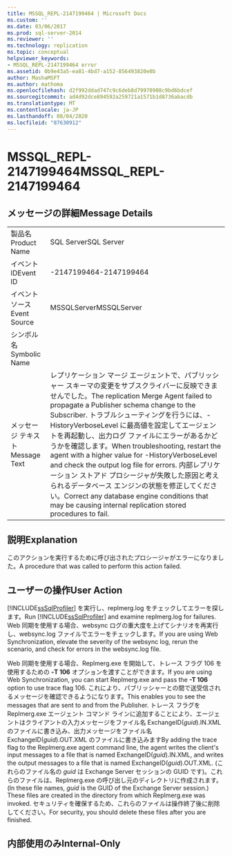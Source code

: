 ```yaml
---
title: MSSQL_REPL-2147199464 | Microsoft Docs
ms.custom: ''
ms.date: 03/06/2017
ms.prod: sql-server-2014
ms.reviewer: ''
ms.technology: replication
ms.topic: conceptual
helpviewer_keywords:
- MSSQL_REPL-2147199464 error
ms.assetid: 0b9e43a5-ea81-4bd7-a152-856493820e0b
author: MashaMSFT
ms.author: mathoma
ms.openlocfilehash: d2f992ddad747c9c6deb8d79970908c9bd6bdcef
ms.sourcegitcommit: ad4d92dce894592a259721a1571b1d8736abacdb
ms.translationtype: MT
ms.contentlocale: ja-JP
ms.lasthandoff: 08/04/2020
ms.locfileid: "87630912"
---
```

# <a name="mssql_repl-2147199464"></a><span data-ttu-id="8fb28-102">MSSQL_REPL-2147199464</span><span class="sxs-lookup"><span data-stu-id="8fb28-102">MSSQL_REPL-2147199464</span></span>
    
## <a name="message-details"></a><span data-ttu-id="8fb28-103">メッセージの詳細</span><span class="sxs-lookup"><span data-stu-id="8fb28-103">Message Details</span></span>  
  
|||  
|-|-|  
|<span data-ttu-id="8fb28-104">製品名</span><span class="sxs-lookup"><span data-stu-id="8fb28-104">Product Name</span></span>|<span data-ttu-id="8fb28-105">SQL Server</span><span class="sxs-lookup"><span data-stu-id="8fb28-105">SQL Server</span></span>|  
|<span data-ttu-id="8fb28-106">イベント ID</span><span class="sxs-lookup"><span data-stu-id="8fb28-106">Event ID</span></span>|<span data-ttu-id="8fb28-107">-2147199464</span><span class="sxs-lookup"><span data-stu-id="8fb28-107">-2147199464</span></span>|  
|<span data-ttu-id="8fb28-108">イベント ソース</span><span class="sxs-lookup"><span data-stu-id="8fb28-108">Event Source</span></span>|<span data-ttu-id="8fb28-109">MSSQLServer</span><span class="sxs-lookup"><span data-stu-id="8fb28-109">MSSQLServer</span></span>|  
|<span data-ttu-id="8fb28-110">シンボル名</span><span class="sxs-lookup"><span data-stu-id="8fb28-110">Symbolic Name</span></span>||  
|<span data-ttu-id="8fb28-111">メッセージ テキスト</span><span class="sxs-lookup"><span data-stu-id="8fb28-111">Message Text</span></span>|<span data-ttu-id="8fb28-112">レプリケーション マージ エージェントで、パブリッシャー スキーマの変更をサブスクライバーに反映できませんでした。</span><span class="sxs-lookup"><span data-stu-id="8fb28-112">The replication Merge Agent failed to propagate a Publisher schema change to the Subscriber.</span></span> <span data-ttu-id="8fb28-113">トラブルシューティングを行うには、-HistoryVerboseLevel に最高値を設定してエージェントを再起動し、出力ログ ファイルにエラーがあるかどうかを確認します。</span><span class="sxs-lookup"><span data-stu-id="8fb28-113">When troubleshooting, restart the agent with a higher value for -HistoryVerboseLevel and check the output log file for errors.</span></span> <span data-ttu-id="8fb28-114">内部レプリケーション ストアド プロシージャが失敗した原因と考えられるデータベース エンジンの状態を修正してください。</span><span class="sxs-lookup"><span data-stu-id="8fb28-114">Correct any database engine conditions that may be causing internal replication stored procedures to fail.</span></span>|  
  
## <a name="explanation"></a><span data-ttu-id="8fb28-115">説明</span><span class="sxs-lookup"><span data-stu-id="8fb28-115">Explanation</span></span>  
 <span data-ttu-id="8fb28-116">このアクションを実行するために呼び出されたプロシージャがエラーになりました。</span><span class="sxs-lookup"><span data-stu-id="8fb28-116">A procedure that was called to perform this action failed.</span></span>  
  
## <a name="user-action"></a><span data-ttu-id="8fb28-117">ユーザーの操作</span><span class="sxs-lookup"><span data-stu-id="8fb28-117">User Action</span></span>  
 <span data-ttu-id="8fb28-118">[!INCLUDE[ssSqlProfiler](../../includes/sssqlprofiler-md.md)] を実行し、replmerg.log をチェックしてエラーを探します。</span><span class="sxs-lookup"><span data-stu-id="8fb28-118">Run [!INCLUDE[ssSqlProfiler](../../includes/sssqlprofiler-md.md)] and examine replmerg.log for failures.</span></span> <span data-ttu-id="8fb28-119">Web 同期を使用する場合、websync ログの重大度を上げてシナリオを再実行し、websync.log ファイルでエラーをチェックします。</span><span class="sxs-lookup"><span data-stu-id="8fb28-119">If you are using Web Synchronization, elevate the severity of the websync log, rerun the scenario, and check for errors in the websync.log file.</span></span>  
  
 <span data-ttu-id="8fb28-120">Web 同期を使用する場合、Replmerg.exe を開始して、トレース フラグ 106 を使用するための **-T 106** オプションを渡すことができます。</span><span class="sxs-lookup"><span data-stu-id="8fb28-120">If you are using Web Synchronization, you can start Replmerg.exe and pass the **-T 106** option to use trace flag 106.</span></span> <span data-ttu-id="8fb28-121">これにより、パブリッシャーとの間で送受信されるメッセージを確認できるようになります。</span><span class="sxs-lookup"><span data-stu-id="8fb28-121">This enables you to see the messages that are sent to and from the Publisher.</span></span> <span data-ttu-id="8fb28-122">トレース フラグを Replmerg.exe エージェント コマンド ラインに追加することにより、エージェントはクライアントの入力メッセージをファイル名 ExchangeID(*guid*).IN.XML のファイルに書き込み、出力メッセージをファイル名 ExchangeID(*guid*).OUT.XML のファイルに書き込みます</span><span class="sxs-lookup"><span data-stu-id="8fb28-122">By adding the trace flag to the Replmerg.exe agent command line, the agent writes the client's input messages to a file that is named ExchangeID(*guid*).IN.XML, and writes the output messages to a file that is named ExchangeID(*guid*).OUT.XML.</span></span> <span data-ttu-id="8fb28-123">(これらのファイル名の *guid* は Exchange Server セッションの GUID です)。これらのファイルは、Replmerg.exe の呼び出し元のディレクトリに作成されます。</span><span class="sxs-lookup"><span data-stu-id="8fb28-123">(In these file names, *guid* is the GUID of the Exchange Server session.) These files are created in the directory from which Replmerg.exe was invoked.</span></span> <span data-ttu-id="8fb28-124">セキュリティを確保するため、これらのファイルは操作終了後に削除してください。</span><span class="sxs-lookup"><span data-stu-id="8fb28-124">For security, you should delete these files after you are finished.</span></span>  
  
## <a name="internal-only"></a><span data-ttu-id="8fb28-125">内部使用のみ</span><span class="sxs-lookup"><span data-stu-id="8fb28-125">Internal-Only</span></span>  
  
